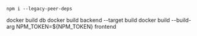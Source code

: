     npm i --legacy-peer-deps

docker build db
docker build backend --target build
docker build --build-arg NPM_TOKEN=${NPM_TOKEN} frontend
